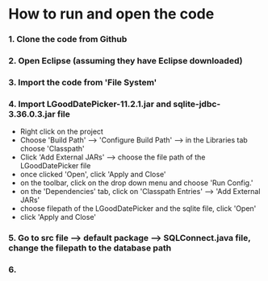 # How to run and open the code

### 1. Clone the code from Github
### 2. Open Eclipse (assuming they have Eclipse downloaded)
### 3. Import the code from 'File System' 
### 4. Import LGoodDatePicker-11.2.1.jar and sqlite-jdbc-3.36.0.3.jar file

- Right click on the project
- Choose 'Build Path' --> 'Configure Build Path' --> in the Libraries tab choose 'Classpath'
- Click 'Add External JARs' --> choose the file path of the LGoodDatePicker file
- once clicked 'Open', click 'Apply and Close'
- on the toolbar, click on the drop down menu and choose 'Run Config.' 
- on the 'Dependencies' tab, click on 'Classpath Entries' --> 'Add External JARs'
- choose filepath of the LGoodDatePicker and the sqlite file, click 'Open'
- click 'Apply and Close' 

### 5. Go to src file --> default package --> SQLConnect.java file, change the filepath to the database path
### 6. 
